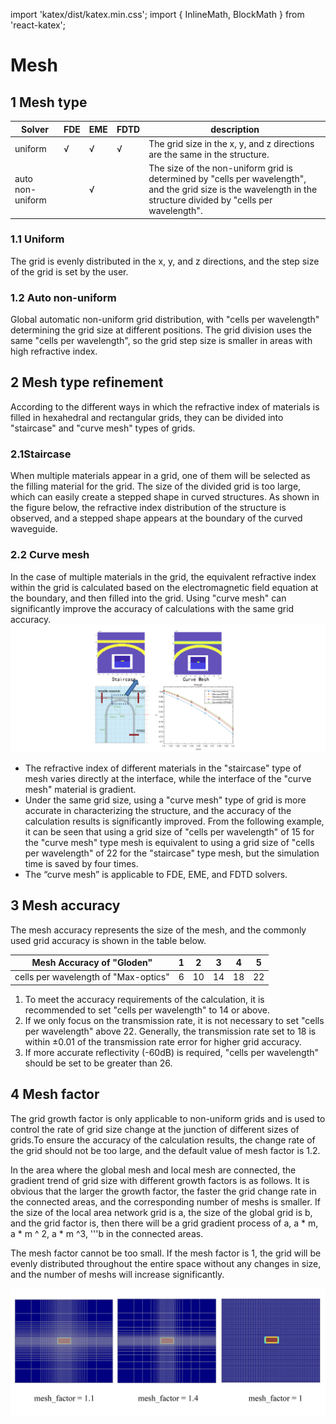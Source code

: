 import 'katex/dist/katex.min.css';
import { InlineMath, BlockMath } from 'react-katex';

# Mesh 

## 1 Mesh type



| Solver |FDE|EME|FDTD|description|
|--------|---|---|----|-----------|
|uniform|  √| √ | √ | The grid size in the x, y, and z directions are the same in the structure.| 
|auto non-uniform| |  √ | | The size of the non-uniform grid is determined by "cells per wavelength", and the grid size is the wavelength in the structure divided by "cells per wavelength".

### 1.1 Uniform
The grid is evenly distributed in the x, y, and z directions, and the step size of the grid is set by the user.

### 1.2 Auto non-uniform
Global automatic non-uniform grid distribution, with "cells per wavelength" determining the grid size at different positions. The grid division uses the same "cells per wavelength", so the grid step size is smaller in areas with high refractive index.

## 2 Mesh type refinement

According to the different ways in which the refractive index of materials is filled in hexahedral and rectangular grids, they can be divided into "staircase" and "curve mesh" types of grids.
### 2.1Staircase 

When multiple materials appear in a grid, one of them will be selected as the filling material for the grid. The size of the divided grid is too large, which can easily create a stepped shape in curved structures. As shown in the figure below, the refractive index distribution of the structure is observed, and a stepped shape appears at the boundary of the curved waveguide.
### 2.2 Curve mesh
In the case of multiple materials in the grid, the equivalent refractive index within the grid is calculated based on the electromagnetic field equation at the boundary, and then filled into the grid. Using "curve mesh" can significantly improve the accuracy of calculations with the same grid accuracy.
![](mesh_type.png)
* The refractive index of different materials in the "staircase" type of mesh varies directly at the interface, while the interface of the "curve mesh" material is gradient.
* Under the same grid size, using a "curve mesh" type of grid is more accurate in characterizing the structure, and the accuracy of the calculation results is significantly improved. From the following example, it can be seen that using a grid size of "cells per wavelength" of 15 for the "curve mesh" type mesh is equivalent to using a grid size of "cells per wavelength" of 22 for the "staircase" type mesh, but the simulation time is saved by four times.
* The “curve mesh” is applicable to FDE, EME, and FDTD solvers.

## 3 Mesh accuracy

The mesh accuracy represents the size of the mesh, and the commonly used grid accuracy is shown in the table below.

| Mesh Accuracy of "Gloden" |1|2|3|4|5|
|---------------------------|--|--|--|--|--|
|cells per wavelength of "Max-optics"|6|10|14|18|22|


1. To meet the accuracy requirements of the calculation, it is recommended to set "cells per wavelength" to 14 or above.
2. If we only focus on the transmission rate, it is not necessary to set "cells per wavelength" above 22. Generally, the transmission rate set to 18 is within ±0.01 of the transmission rate error for higher grid accuracy.
3. If more accurate reflectivity (-60dB) is required, "cells per wavelength" should be set to be greater than 26.
## 4 Mesh factor
The grid growth factor is only applicable to non-uniform grids and is used to control the rate of grid size change at the junction of different sizes of grids.To ensure the accuracy of the calculation results, the change rate of the grid should not be too large, and the default value of mesh factor is 1.2.

In the area where the global mesh and local mesh are connected, the gradient trend of grid size with different growth factors is as follows. It is obvious that the larger the growth factor, the faster the grid change rate in the connected areas, and the corresponding number of meshs is smaller. If the size of the local area network grid is a, the size of the global grid is b, and the grid factor is, then there will be a grid gradient process of a, a * m, a * m ^ 2, a * m ^3, '''b in the connected areas.

The mesh factor cannot be too small. If the mesh factor is 1, the grid will be evenly distributed throughout the entire space without any changes in size, and the number of meshs will increase significantly.

![](mesh_factor.png)